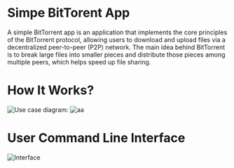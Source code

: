 # Simpe BitTorent App 
A simple BitTorrent app is an application that implements the core principles of the BitTorrent protocol, allowing users to download and upload files via a decentralized peer-to-peer (P2P) network. The main idea behind BitTorrent is to break large files into smaller pieces and distribute those pieces among multiple peers, which helps speed up file sharing.
# How It Works?

![Use case diagram:](https://github.com/user-attachments/assets/c87e951c-b274-4954-af8a-cc9c63d15844)
![aa](https://github.com/user-attachments/assets/bf8af69b-7c90-4450-8dcc-63f539c7dfad)
# User Command Line Interface
![Interface](https://github.com/user-attachments/assets/29383344-e54c-4d29-b1fd-2bdcbaa83274)
